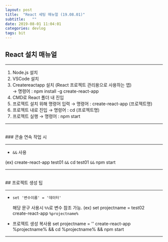 ```yaml
---
layout: post
title:  "React 세팅 매뉴얼 (19.08.01)"
subtitle:   ""
date: 2019-08-01 11:04:01
categories: devlog
tags: bit
---
```


## React 설치 매뉴얼

---

1. Node.js 설치
2. VSCode 설치
3. Createreactapp 설치 (React 프로젝트 관리용으로 사용하는 앱)  
   → 명령어 : npm install -g create-react-app
4. CMD로 React 폴더 내 진입
5. 프로젝트 설치 위해 명령어 입력
   → 명령어 : create-react-app (프로젝트명)
6. 프로젝트 내로 진입
   → 명령어 : cd (프로젝트명)
7. 프로젝트 실행
   → 명령어 : npm start

---

<br/>
### 콘솔 연속 작업 시

---

- `&&` 사용

(ex) create-react-app test01 `&&` cd test01 `&&` npm start

---
<br/>
## 프로젝트 생성 팁

---

- `set '변수이름' = '데이터'`

  해당 문구 사용시 `%%`로 변수 참조 가능.
  (ex) set projectname = test02  
       create-react-app `%projectname%`

- 프로젝트 생성 복사용
  set projectname = ''
  create-react-app %projectname% && cd %projectname% && npm start

---